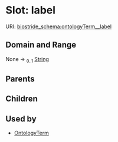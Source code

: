 
# Slot: label



URI: [biostride_schema:ontologyTerm__label](https://w3id.org/biostride/schema/ontologyTerm__label)


## Domain and Range

None &#8594;  <sub>0..1</sub> [String](types/String.md)

## Parents


## Children


## Used by

 * [OntologyTerm](OntologyTerm.md)
